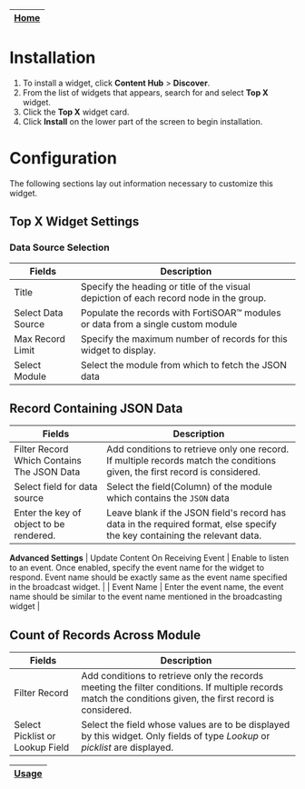 | [Home](../README.md) |
|----------------------|

# Installation
1. To install a widget, click **Content Hub** > **Discover**.
2. From the list of widgets that appears, search for and select **Top X** widget.
3. Click the **Top X** widget card.
4. Click **Install** on the lower part of the screen to begin installation.

# Configuration

The following sections lay out information necessary to customize this widget.

## Top X Widget Settings

### Data Source Selection

| Fields             | Description                                                                            |
|--------------------|----------------------------------------------------------------------------------------|
| Title              | Specify the heading or title of the visual depiction of each record node in the group. |
| Select Data Source | Populate the records with FortiSOAR&trade; modules or data from a single custom module |
| Max Record Limit   | Specify the maximum number of records for this widget to display.                      |
| Select Module      | Select the module from which to fetch the JSON data                                    |

## Record Containing JSON Data

| Fields                                     | Description                                                                                                                                                                          |
|--------------------------------------------|--------------------------------------------------------------------------------------------------------------------------------------------------------------------------------------|
| Filter Record Which Contains The JSON Data | Add conditions to retrieve only one record. If multiple records match the conditions given, the first record is considered.                                                          |
| Select field for data source               | Select the field(Column) of the module which contains the `JSON` data                                                                                                                |
| Enter the key of object to be rendered.    | Leave blank if the JSON field's record has data in the required format, else specify the key containing the relevant data.                                                           |
**Advanced Settings**
| Update Content On Receiving Event          | Enable to listen to an event. Once enabled, specify the event name for the widget to respond. Event name should be exactly same as the event name specified in the broadcast widget. |
| Event Name                                 | Enter the event name, the event name should be similar to the event name mentioned in the broadcasting widget                                                                        |

##  Count of Records Across Module 

| Fields                          | Description                                                                                                                                                |
|---------------------------------|------------------------------------------------------------------------------------------------------------------------------------------------------------|
| Filter Record                   | Add conditions to retrieve only the records meeting the filter conditions. If multiple records match the conditions given, the first record is considered. |
| Select Picklist or Lookup Field | Select the field whose values are to be displayed by this widget. Only fields of type *Lookup* or *picklist* are displayed.                                |

| [Usage](./usage.md) |
|---------------------|